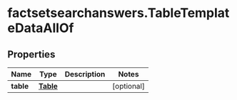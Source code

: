 # factsetsearchanswers.TableTemplateDataAllOf

## Properties

Name | Type | Description | Notes
------------ | ------------- | ------------- | -------------
**table** | [**Table**](Table.md) |  | [optional] 


